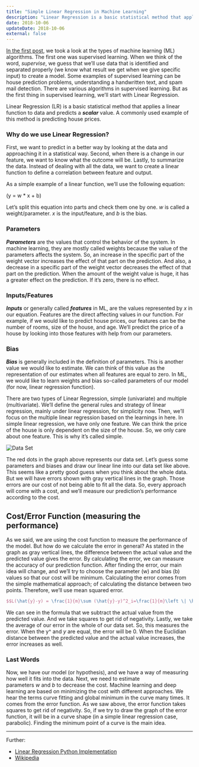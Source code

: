```yaml
---
title: "Simple Linear Regression in Machine Learning"
description: "Linear Regression is a basic statistical method that applies a linear function to data and predicts a scalar value. But why do we use it?"
date: 2018-10-06
updateDate: 2018-10-06
external: false
---
```


[In the first post](/machine-learning-introduction/), we took a look at the types of machine learning (ML) algorithms. The first one was supervised learning. When we think of the word, _supervise_, we guess that we’ll use data that is identified and separated properly (we know what result we get when we give specific input) to create a model. Some examples of supervised learning can be house prediction problems, understanding a handwritten text, and spam mail detection. There are various algorithms in supervised learning. But as the first thing in supervised learning, we’ll start with Linear Regression.

Linear Regression (LR) is a basic statistical method that applies a linear function to data and predicts a _**scalar**_ value. A commonly used example of this method is predicting house prices.

### Why do we use Linear Regression?

First, we want to predict in a better way by looking at the data and approaching it in a statistical way. Second, when there is a change in our feature, we want to know what the outcome will be. Lastly, to summarize the data. Instead of dealing with all the data, we want to create a linear function to define a correlation between feature and output.

As a simple example of a linear function, we’ll use the following equation:

(y = w * x + b)

Let’s split this equation into parts and check them one by one. _w_ is called a weight/parameter. _x_ is the input/feature, and _b_ is the bias.

### Parameters

_**Parameters**_ are the values that control the behavior of the system. In machine learning, they are mostly called weights because the value of the parameters affects the system. So, an increase in the specific part of the weight vector increases the effect of that part on the prediction. And also, a decrease in a specific part of the weight vector decreases the effect of that part on the prediction. When the amount of the weight value is huge, it has a greater effect on the prediction. If it’s zero, there is no effect.

### Inputs/Features

_**Inputs**_ or generally called _**features**_ in ML, are the values represented by _x_ in our equation. Features are the direct affecting values in our function. For example, if we would like to predict house prices, our features can be the number of rooms, size of the house, and age. We’ll predict the price of a house by looking into those features with help from our parameters.

### Bias

_**Bias**_ is generally included in the definition of parameters. This is another value we would like to estimate. We can think of this value as the representation of our estimates when all features are equal to zero. In ML, we would like to learn weights and bias so-called parameters of our model (for now, linear regression function).

There are two types of Linear Regression, simple (univariate) and multiple (multivariate). We’ll define the general rules and strategy of linear regression, mainly under linear regression, for simplicity now. Then, we’ll focus on the multiple linear regression based on the learnings in here. In simple linear regression, we have only one feature. We can think the price of the house is only dependent on the size of the house. So, we only care about one feature. This is why it’s called simple.

![Data Set](/images/content/posts/simple-linear-regression.png)

The red dots in the graph above represents our data set. Let’s guess some parameters and biases and draw our linear line into our data set like above. This seems like a pretty good guess when you think about the whole data. But we will have errors shown with gray vertical lines in the graph. Those errors are our cost of not being able to fit all the data. So, every approach will come with a cost, and we’ll measure our prediction’s performance according to the cost.

## Cost/Error Function (measuring the performance)

As we said, we are using the cost function to measure the performance of the model. But how do we calculate the error in general? As stated in the graph as gray vertical lines, the difference between the actual value and the predicted value gives the error. By calculating the error, we can measure the accuracy of our prediction function. After finding the error, our main idea will change, and we’ll try to choose the parameter (w) and bias (b) values so that our cost will be minimum. Calculating the error comes from the simple mathematical approach; of calculating the distance between two points. Therefore, we’ll use mean squared error.

```latex
$$L(\hat{y}-y) = \frac{1}{m}\sum (\hat{y}-y)^2_i=\frac{1}{m}\left \| \hat{y}-y \right \|^2_2$$
```

We can see in the formula that we subtract the actual value from the predicted value. And we take squares to get rid of negativity. Lastly, we take the average of our error in the whole of our data set. So, this measures the error. When the y^ and _y_ are equal, the error will be 0. When the Euclidian distance between the predicted value and the actual value increases, the error increases as well.

### Last Words

Now, we have our model (or hypothesis), and we have a way of measuring how well it fits into the data. Next, we need to estimate parameters _w_ and _b_ to decrease the cost. Machine learning and deep learning are based on minimizing the cost with different approaches. We hear the terms curve fitting and global minimum in the curve many times. It comes from the error function. As we saw above, the error function takes squares to get rid of negativity. So, if we try to draw the graph of the error function, it will be in a curve shape (in a simple linear regression case, parabolic). Finding the minimum point of a curve is the main idea.

---

Further:

- [Linear Regression Python Implementation](https://www.geeksforgeeks.org/linear-regression-python-implementation/)
- [Wikipedia](https://en.wikipedia.org/wiki/Linear_regression)
